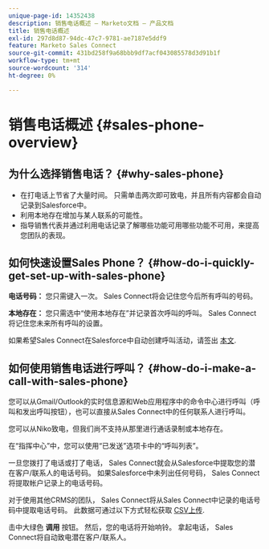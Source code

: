 ```yaml
---
unique-page-id: 14352438
description: 销售电话概述 — Marketo文档 — 产品文档
title: 销售电话概述
exl-id: 297d8d87-94dc-47c7-9781-ae7187e5ddf9
feature: Marketo Sales Connect
source-git-commit: 431bd258f9a68bbb9df7acf043085578d3d91b1f
workflow-type: tm+mt
source-wordcount: '314'
ht-degree: 0%

---
```


# 销售电话概述 {#sales-phone-overview}

## 为什么选择销售电话？ {#why-sales-phone}

* 在打电话上节省了大量时间。 只需单击两次即可致电，并且所有内容都会自动记录到Salesforce中。
* 利用本地存在增加与某人联系的可能性。
* 指导销售代表并通过利用电话记录了解哪些功能可用哪些功能不可用，来提高您团队的表现。

## 如何快速设置Sales Phone？ {#how-do-i-quickly-get-set-up-with-sales-phone}

**电话号码：** 您只需键入一次。 Sales Connect将会记住您今后所有呼叫的号码。

**本地存在：** 您只需选中“使用本地存在”并记录首次呼叫的呼叫。 Sales Connect将记住您未来所有呼叫的设置。

如果希望Sales Connect在Salesforce中自动创建呼叫活动，请签出 [本文](/help/marketo/product-docs/marketo-sales-connect/phone/calls-arent-logging-to-salesforce.md).

## 如何使用销售电话进行呼叫？ {#how-do-i-make-a-call-with-sales-phone}

您可以从Gmail/Outlook的实时信息源和Web应用程序中的命令中心进行呼叫（呼叫和发出呼叫按钮），也可以直接从Sales Connect中的任何联系人进行呼叫。

您可以从Niko致电，但我们尚不支持从那里进行通话录制或本地存在。

在“指挥中心”中，您可以使用“已发送”选项卡中的“呼叫列表”。

一旦您拨打了电话或打了电话， Sales Connect就会从Salesforce中提取您的潜在客户/联系人的电话号码。 如果Salesforce中未列出任何号码， Sales Connect将提取帐户记录上的电话号码。

对于使用其他CRMS的团队， Sales Connect将从Sales Connect中记录的电话号码中提取电话号码。 此数据可通过以下方式轻松获取 [CSV上传](/help/marketo/product-docs/marketo-sales-connect/people/managing-contacts/import-contacts-via-csv.md).

击中大绿色 **调用** 按钮。 然后，您的电话将开始响铃。 拿起电话， Sales Connect将自动致电潜在客户/联系人。
